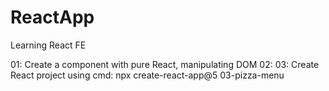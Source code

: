 # ReactApp
Learning React FE

01: Create a component with pure React, manipulating DOM
02:
03: Create React project using cmd: npx create-react-app@5 03-pizza-menu
